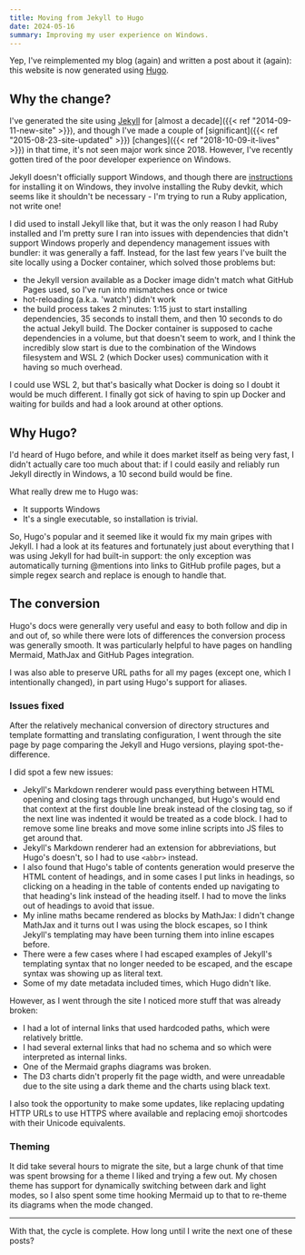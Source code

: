 ```yaml
---
title: Moving from Jekyll to Hugo
date: 2024-05-16
summary: Improving my user experience on Windows.
---
```


Yep, I've reimplemented my blog (again) and written a post about it (again): this website is now generated using [Hugo](https://gohugo.io/).

## Why the change?

I've generated the site using [Jekyll](https://jekyllrb.com/) for [almost a decade]({{< ref "2014-09-11-new-site" >}}), and though I've made a couple of [significant]({{< ref "2015-08-23-site-updated" >}}) [changes]({{< ref "2018-10-09-it-lives" >}}) in that time, it's not seen major work since 2018. However, I've recently gotten tired of the poor developer experience on Windows.

Jekyll doesn't officially support Windows, and though there are [instructions](https://jekyllrb.com/docs/installation/windows/) for installing it on Windows, they involve installing the Ruby devkit, which seems like it shouldn't be necessary - I'm trying to run a Ruby application, not write one!

I did used to install Jekyll like that, but it was the only reason I had Ruby installed and I'm pretty sure I ran into issues with dependencies that didn't support Windows properly and dependency management issues with bundler: it was generally a faff. Instead, for the last few years I've built the site locally using a Docker container, which solved those problems but:

- the Jekyll version available as a Docker image didn't match what GitHub Pages used, so I've run into mismatches once or twice
- hot-reloading (a.k.a. 'watch') didn't work
- the build process takes 2 minutes: 1:15 just to start installing dependencies, 35 seconds to install them, and then 10 seconds to do the actual Jekyll build. The Docker container is supposed to cache dependencies in a volume, but that doesn't seem to work, and I think the incredibly slow start is due to the combination of the Windows filesystem and WSL 2 (which Docker uses) communication with it having so much overhead.

I could use WSL 2, but that's basically what Docker is doing so I doubt it would be much different. I finally got sick of having to spin up Docker and waiting for builds and had a look around at other options.

## Why Hugo?

I'd heard of Hugo before, and while it does market itself as being very fast, I didn't actually care too much about that: if I could easily and reliably run Jekyll directly in Windows, a 10 second build would be fine.

What really drew me to Hugo was:

- It supports Windows
- It's a single executable, so installation is trivial.

So, Hugo's popular and it seemed like it would fix my main gripes with Jekyll. I had a look at its features and fortunately just about everything that I was using Jekyll for had built-in support: the only exception was automatically turning @mentions into links to GitHub profile pages, but a simple regex search and replace is enough to handle that.

## The conversion

Hugo's docs were generally very useful and easy to both follow and dip in and out of, so while there were lots of differences the conversion process was generally smooth. It was particularly helpful to have pages on handling Mermaid, MathJax and GitHub Pages integration.

I was also able to preserve URL paths for all my pages (except one, which I intentionally changed), in part using Hugo's support for aliases.

### Issues fixed

After the relatively mechanical conversion of directory structures and template formatting and translating configuration, I went through the site page by page comparing the Jekyll and Hugo versions, playing spot-the-difference.

I did spot a few new issues:

- Jekyll's Markdown renderer would pass everything between HTML opening and closing tags through unchanged, but Hugo's would end that context at the first double line break instead of the closing tag, so if the next line was indented it would be treated as a code block. I had to remove some line breaks and move some inline scripts into JS files to get around that.
- Jekyll's Markdown renderer had an extension for abbreviations, but Hugo's doesn't, so I had to use `<abbr>` instead.
- I also found that Hugo's table of contents generation would preserve the HTML content of headings, and in some cases I put links in headings, so clicking on a heading in the table of contents ended up navigating to that heading's link instead of the heading itself. I had to move the links out of headings to avoid that issue.
- My inline maths became rendered as blocks by MathJax: I didn't change MathJax and it turns out I was using the block escapes, so I think Jekyll's templating may have been turning them into inline escapes before.
- There were a few cases where I had escaped examples of Jekyll's templating syntax that no longer needed to be escaped, and the escape syntax was showing up as literal text.
- Some of my date metadata included times, which Hugo didn't like.

However, as I went through the site I noticed more stuff that was already broken:

- I had a lot of internal links that used hardcoded paths, which were relatively brittle.
- I had several external links that had no schema and so which were interpreted as internal links.
- One of the Mermaid graphs diagrams was broken.
- The D3 charts didn't properly fit the page width, and were unreadable due to the site using a dark theme and the charts using black text.

I also took the opportunity to make some updates, like replacing updating HTTP URLs to use HTTPS where available and replacing emoji shortcodes with their Unicode equivalents.

### Theming

It did take several hours to migrate the site, but a large chunk of that time was spent browsing for a theme I liked and trying a few out. My chosen theme has support for dynamically switching between dark and light modes, so I also spent some time hooking Mermaid up to that to re-theme its diagrams when the mode changed.

---

With that, the cycle is complete. How long until I write the next one of these posts?
